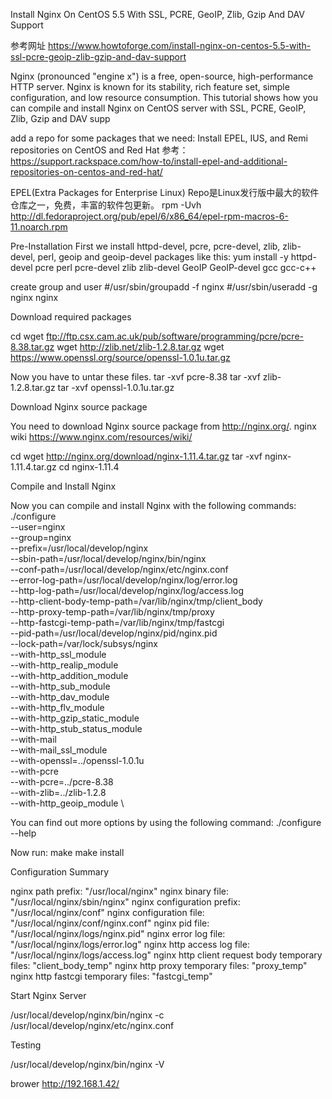 Install Nginx On CentOS 5.5 With SSL, PCRE, GeoIP, Zlib, Gzip And DAV Support

参考网址
https://www.howtoforge.com/install-nginx-on-centos-5.5-with-ssl-pcre-geoip-zlib-gzip-and-dav-support

Nginx (pronounced "engine x") is a free, open-source, high-performance HTTP server. Nginx is known for its stability, rich feature set, simple configuration, and low resource consumption. This tutorial shows how you can compile and install Nginx on CentOS 
server with SSL, PCRE, GeoIP, Zlib, Gzip and DAV supp

add a repo for some packages that we need:
Install EPEL, IUS, and Remi repositories on CentOS and Red Hat
参考：https://support.rackspace.com/how-to/install-epel-and-additional-repositories-on-centos-and-red-hat/ 

EPEL(Extra Packages for Enterprise Linux) Repo是Linux发行版中最大的软件仓库之一，免费，丰富的软件包更新。
rpm -Uvh http://dl.fedoraproject.org/pub/epel/6/x86_64/epel-rpm-macros-6-11.noarch.rpm   

Pre-Installation
First we install httpd-devel, pcre, pcre-devel, zlib, zlib-devel, perl, geoip and geoip-devel packages like this:
yum install -y httpd-devel pcre perl pcre-devel zlib zlib-devel GeoIP GeoIP-devel  gcc gcc-c++

create group and user 
#/usr/sbin/groupadd -f nginx
#/usr/sbin/useradd -g nginx nginx

 
Download required packages

cd 
wget ftp://ftp.csx.cam.ac.uk/pub/software/programming/pcre/pcre-8.38.tar.gz
wget http://zlib.net/zlib-1.2.8.tar.gz
wget https://www.openssl.org/source/openssl-1.0.1u.tar.gz

Now you have to untar these files.
tar -xvf pcre-8.38
tar -xvf zlib-1.2.8.tar.gz
tar -xvf openssl-1.0.1u.tar.gz

 
Download Nginx source package

You need to download Nginx source package from http://nginx.org/.
nginx wiki https://www.nginx.com/resources/wiki/

cd 
wget  http://nginx.org/download/nginx-1.11.4.tar.gz
tar -xvf nginx-1.11.4.tar.gz
cd nginx-1.11.4

 
Compile and Install Nginx

Now you can compile and install Nginx with the following commands:
./configure \
	--user=nginx  \
	--group=nginx  \
	--prefix=/usr/local/develop/nginx  \
	--sbin-path=/usr/local/develop/nginx/bin/nginx  \
	--conf-path=/usr/local/develop/nginx/etc/nginx.conf  \
	--error-log-path=/usr/local/develop/nginx/log/error.log  \
	--http-log-path=/usr/local/develop/nginx/log/access.log  \
	--http-client-body-temp-path=/var/lib/nginx/tmp/client_body  \
	--http-proxy-temp-path=/var/lib/nginx/tmp/proxy  \
	--http-fastcgi-temp-path=/var/lib/nginx/tmp/fastcgi  \
	--pid-path=/usr/local/develop/nginx/pid/nginx.pid  \
	--lock-path=/var/lock/subsys/nginx  \
	--with-http_ssl_module  \
	--with-http_realip_module  \
	--with-http_addition_module  \
	--with-http_sub_module  \
	--with-http_dav_module \
	--with-http_flv_module \
	--with-http_gzip_static_module \
	--with-http_stub_status_module \
	--with-mail \
	--with-mail_ssl_module \
	--with-openssl=../openssl-1.0.1u \
	--with-pcre \
	--with-pcre=../pcre-8.38 \
	--with-zlib=../zlib-1.2.8 \
	--with-http_geoip_module \

You can find out more options by using the following command:
./configure --help

Now run:
make
make install

 
Configuration Summary

nginx path prefix: "/usr/local/nginx"
nginx binary file: "/usr/local/nginx/sbin/nginx"
nginx configuration prefix: "/usr/local/nginx/conf"
nginx configuration file: "/usr/local/nginx/conf/nginx.conf"
nginx pid file: "/usr/local/nginx/logs/nginx.pid"
nginx error log file: "/usr/local/nginx/logs/error.log"
nginx http access log file: "/usr/local/nginx/logs/access.log"
nginx http client request body temporary files: "client_body_temp"
nginx http proxy temporary files: "proxy_temp"
nginx http fastcgi temporary files: "fastcgi_temp"
 
Start Nginx Server

/usr/local/develop/nginx/bin/nginx -c /usr/local/develop/nginx/etc/nginx.conf 
 
Testing

/usr/local/develop/nginx/bin/nginx -V

brower
http://192.168.1.42/
